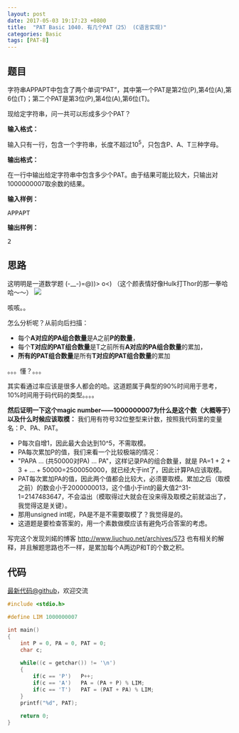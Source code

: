 ```yaml
---
layout: post
date: 2017-05-03 19:17:23 +0800
title:  "PAT Basic 1040. 有几个PAT（25） (C语言实现)"
categories: Basic
tags: [PAT-B]
---
```


## 题目

<div id="problemContent">
<p>
字符串APPAPT中包含了两个单词“PAT”，其中第一个PAT是第2位(P),第4位(A),第6位(T)；第二个PAT是第3位(P),第4位(A),第6位(T)。</p>
<p>现给定字符串，问一共可以形成多少个PAT？</p>
<p><b>
输入格式：
</b></p>
<p>输入只有一行，包含一个字符串，长度不超过10<sup>5</sup>，只包含P、A、T三种字母。
</p>
<p><b>
输出格式：
</b></p>
<p>
在一行中输出给定字符串中包含多少个PAT。由于结果可能比较大，只输出对1000000007取余数的结果。
</p>
<b>输入样例：</b><pre>
APPAPT
</pre>
<b>输出样例：</b><pre>
2
</pre>
</div>

## 思路

这明明是一道数学题 (-__-)=@))> o<) （这个颜表情好像Hulk打Thor的那一拳哈哈～～）
![](http://upload-images.jianshu.io/upload_images/1664395-bfb0065baac103aa.gif?imageMogr2/auto-orient/strip)

咳咳。。

怎么分析呢？从前向后扫描：
- 每个**A对应的PA组合数量**是A之前**P的数量**，
- 每个**T对应的PAT组合数量**是T之前所有**A对应的PA组合数量**的累加，
- **所有的PAT组合数量**是所有**T对应的PAT组合数量**的累加

。。。懂？。。。

其实看通过率应该是很多人都会的哈。这道题属于典型的90%时间用于思考，10%时间用于码代码的类型。。。。

**然后证明一下这个magic number——1000000007为什么是这个数（大概等于）以及什么时候应该取模：**
我们用有符号32位整型来计数，按照我代码里的变量名：P、PA、PAT。
- P每次自增1，因此最大会达到10^5，不需取模。
- PA每次累加P的值，我们来看一个比较极端的情况：
 - "PAPA ... (共50000对PA) ... PA"，这样记录PA的组合数量，就是
 PA=1 + 2 + 3 + ... + 50000=2500050000，就已经大于int了，因此计算PA应该取模。
- PAT每次累加PA的值，因此两个值都会比较大，必须要取模。累加之后（取模之前）的数会小于2000000013，这个值小于int的最大值2^31-1=2147483647，不会溢出（模取得过大就会在没来得及取模之前就溢出了，我觉得这是关键）。
 - 那用unsigned int呢，PA是不是不需要取模了？我觉得是的。
- 这道题是要检查答案的，用一个素数做模应该有避免巧合答案的考虑。

写完这个发现刘婼的博客 http://www.liuchuo.net/archives/573 也有相关的解释，并且解题思路也不一样，是累加每个A两边P和T的个数之积。

## 代码

[最新代码@github](https://github.com/OliverLew/PAT/blob/master/PATBasic/1040.c)，欢迎交流
```c
#include <stdio.h>

#define LIM 1000000007

int main()
{
    int P = 0, PA = 0, PAT = 0;
    char c;
    
    while((c = getchar()) != '\n')
    {
        if(c == 'P')   P++;
        if(c == 'A')   PA = (PA + P) % LIM;
        if(c == 'T')   PAT = (PAT + PA) % LIM;
    }
    printf("%d", PAT);
    
    return 0;
}

```
